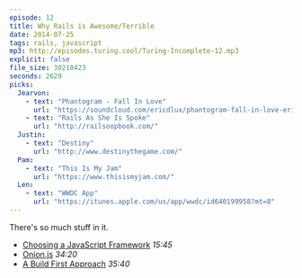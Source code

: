 ```yaml
---
episode: 12
title: Why Rails is Awesome/Terrible
date: 2014-07-25
tags: rails, javascript
mp3: http://episodes.turing.cool/Turing-Incomplete-12.mp3
explicit: false
file_size: 30210423
seconds: 2629
picks:
  Jearvon:
    - text: "Phantogram - Fall In Love"
      url: "https://soundcloud.com/ericdlux/phantogram-fall-in-love-eric-dlux-remix-feat-gilbere-forte"
    - text: "Rails As She Is Spoke"
      url: "http://railsoopbook.com/"
  Justin:
    - text: "Destiny"
      url: "http://www.destinythegame.com/"
  Pam:
    - text: "This Is My Jam"
      url: "https://www.thisismyjam.com/"
  Len:
    - text: "WWDC App"
      url: "https://itunes.apple.com/us/app/wwdc/id640199958?mt=8"
---
```


There's so much stuff in it.

* [Choosing a JavaScript Framework](http://bleedingedgepress.com/our-books/choosing-javascript-framework/) *15:45*
* [Onion.js](https://github.com/markevans/onionjs) *34:20*
* [A Build First Approach](http://bevacqua.io/buildfirst) *35:40*
